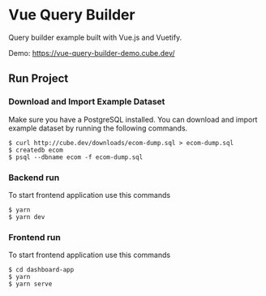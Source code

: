 # Vue Query Builder

Query builder example built with Vue.js and Vuetify.

Demo: https://vue-query-builder-demo.cube.dev/

## Run Project

### Download and Import Example Dataset

Make sure you have a PostgreSQL installed. You can download and import example dataset by running the following commands.

```
$ curl http://cube.dev/downloads/ecom-dump.sql > ecom-dump.sql
$ createdb ecom
$ psql --dbname ecom -f ecom-dump.sql
```

### Backend run
To start frontend application use this commands
```
$ yarn
$ yarn dev
```

### Frontend run
To start frontend application use this commands
```
$ cd dashboard-app
$ yarn
$ yarn serve
```

